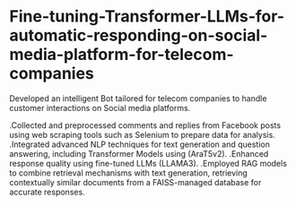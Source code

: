 # Fine-tuning-Transformer-LLMs-for-automatic-responding-on-social-media-platform-for-telecom-companies

Developed an intelligent Bot tailored for telecom companies to handle customer interactions on Social media platforms.

.Collected and preprocessed comments and replies from Facebook posts using web scraping tools such as Selenium to prepare data for analysis.
.Integrated advanced NLP techniques for text generation and question answering, including Transformer Models using (AraT5v2).
.Enhanced response quality using fine-tuned LLMs (LLAMA3).
.Employed RAG models to combine retrieval mechanisms with text generation, retrieving contextually similar documents from a FAISS-managed database for accurate responses.

